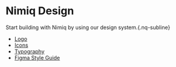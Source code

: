 <HeadsUp />

# Nimiq Design

Start building with Nimiq by using our design system.{.nq-subline}

- [Logo](./logo.md)
- [Icons](./icons.md)
- [Typography](./typography/index.md)
- [Figma Style Guide](https://www.figma.com/file/GU6cdS85S2v13QcdzW9v8Tav/NIMIQ-Style-Guide-(Oct-18)?type=design&mode=design)

